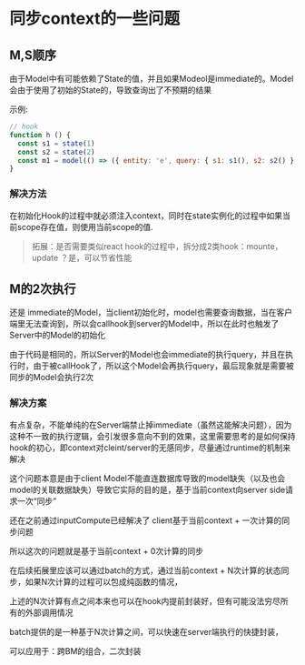 # 同步context的一些问题


## M,S顺序

由于Model中有可能依赖了State的值，并且如果Modeol是immediate的。Model会由于使用了初始的State的，导致查询出了不预期的结果

示例:
```javascript
// hook
function h () {
  const s1 = state(1)
  const s2 = state(2)
  const m1 = model(() => ({ entity: 'e', query: { s1: s1(), s2: s2() } }), { immediate: true })
}
```

###  解决方法

在初始化Hook的过程中就必须注入context，同时在state实例化的过程中如果当前scope存在值，则使用当前scope的值.

> 拓展：是否需要类似react hook的过程中，拆分成2类hook：mounte，update ？是，可以节省性能

## M的2次执行

还是 immediate的Model，当client初始化时，model也需要查询数据，当在客户端里无法查询到，所以会callhook到server的Model中，所以在此时也触发了Server中的Model的初始化

由于代码是相同的，所以Server的Model也会immediate的执行query，并且在执行时，由于被callHook了，所以这个Model会再执行query，最后现象就是需要被同步的Model会执行2次

### 解决方案

有点复杂，不能单纯的在Server端禁止掉immediate（虽然这能解决问题），因为这种不一致的执行逻辑，会引发很多意向不到的效果，这里需要思考的是如何保持hook的初心，即context对cleint/server的无感同步，尽量通过runtime的机制来解决

这个问题本意是由于client Model不能直连数据库导致的model缺失（以及也会model的关联数据缺失）导致它实际的目的是，基于当前context向server side请求一次“同步”

还在之前通过inputCompute已经解决了 client基于当前context + 一次计算的同步问题

所以这次的问题就是基于当前context + 0次计算的同步

在后续拓展里应该可以通过batch的方式，通过当前context + N次计算的状态同步，如果N次计算的过程可以包成纯函数的情况，

上述的N次计算有点之间本来也可以在hook内提前封装好，但有可能没法穷尽所有的外部调用情况

batch提供的是一种基于N次计算之间，可以快速在server端执行的快捷封装，

可以应用于：跨BM的组合，二次封装